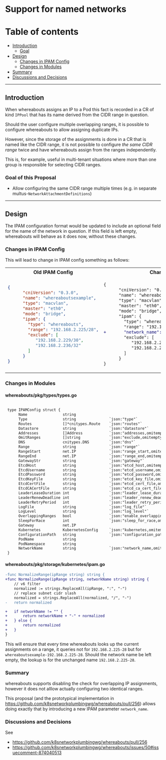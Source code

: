 # Support for named networks

# Table of contents

- [Introduction](#introduction)
  - [Goal](#goal-of-this-proposal)
- [Design](#design)
  - [Changes in IPAM Config](#changes-in-ipam-config)
  - [Changes in Modules](#changes-in-modules)
- [Summary](#summary)
- [Discussions and Decisions](#discussions-and-decisions)

<hr>

## Introduction

When whereabouts assigns an IP to a Pod this fact is recorded in a CR of kind `IPPool` that has its name derived from the CIDR range in question.

Should the user configure multiple overlapping ranges, it is possible to configure whereabouts to allow assigning duplicate IPs.

However, since the storage of the assignments is done in a CR that is named like the CIDR range, it is not possible to configure *the same CIDR range* twice and have whereabouts assign from the ranges independently.

This is, for example, useful in multi-tenant situations where more than one group is responsible for selecting CIDR ranges.

### Goal of this Proposal

- Allow configuring the same CIDR range multiple times (e.g. in separate multus-`NetworkAttachmentDefinitions`)

<hr>

## Design

The IPAM configuration format would be updated to include an optional field for the name of the network in question.
If this field is left empty, whereabouts will behave as it does now, without these changes.

### Changes in IPAM Config

This will lead to change in IPAM config something as follows:

<table>
<tr>
<th>Old IPAM Config</th>
<th>Changes</th>
<th>New IPAM Config</th>
</tr>
<tr>
<td>
  
```json
{
      "cniVersion": "0.3.0",
      "name": "whereaboutsexample",
      "type": "macvlan",
      "master": "eth0",
      "mode": "bridge",
      "ipam": {
        "type": "whereabouts",
        "range": "192.168.2.225/28",
        "exclude": [
           "192.168.2.229/30",
           "192.168.2.236/32"
        ]
      }
}
```
  
</td>
<td>

```diff
{
      "cniVersion": "0.3.0",
      "name": "whereaboutsexample",
      "type": "macvlan",
      "master": "eth0",
      "mode": "bridge",
      "ipam": {
        "type": "whereabouts",
        "range": "192.168.2.225/28",
+       "network_name": "whereaboutsexample",
        "exclude": [
           "192.168.2.229/30",
           "192.168.2.236/32"
        ]
      }
}
```

</td>
<td>

```json
{
      "cniVersion": "0.3.0",
      "name": "whereaboutsexample",
      "type": "macvlan",
      "master": "eth0",
      "mode": "bridge",
      "ipam": {
        "type": "whereabouts",
        "range": "192.168.2.225/28",
        "network_name": "whereaboutsexample",
        "exclude": [
           "192.168.2.229/30",
           "192.168.2.236/32"
        ]
      }
}
```

</td>
</tr>
</table>

### Changes in Modules

#### whereabouts/pkg/types/types.go

```diff

 type IPAMConfig struct {
      Name                string
      Type                string               `json:"type"`
      Routes              []*cnitypes.Route    `json:"routes"`
      Datastore           string               `json:"datastore"`
      Addresses           []Address            `json:"addresses,omitempty"`
      OmitRanges          []string             `json:"exclude,omitempty"`
      DNS                 cnitypes.DNS         `json:"dns"`
      Range               string               `json:"range"`
      RangeStart          net.IP               `json:"range_start,omitempty"`
      RangeEnd            net.IP               `json:"range_end,omitempty"`
      GatewayStr          string               `json:"gateway"`
      EtcdHost            string               `json:"etcd_host,omitempty"`
      EtcdUsername        string               `json:"etcd_username,omitempty"`
      EtcdPassword        string               `json:"etcd_password,omitempty"`
      EtcdKeyFile         string               `json:"etcd_key_file,omitempty"`
      EtcdCertFile        string               `json:"etcd_cert_file,omitempty"`
      EtcdCACertFile      string               `json:"etcd_ca_cert_file,omitempty"`
      LeaderLeaseDuration int                  `json:"leader_lease_duration,omitempty"`
      LeaderRenewDeadline int                  `json:"leader_renew_deadline,omitempty"`
      LeaderRetryPeriod   int                  `json:"leader_retry_period,omitempty"`
      LogFile             string               `json:"log_file"`
      LogLevel            string               `json:"log_level"`
      OverlappingRanges   bool                 `json:"enable_overlapping_ranges,omitempty"`
      SleepForRace        int                  `json:"sleep_for_race,omitempty"`
      Gateway             net.IP
      Kubernetes          KubernetesConfig     `json:"kubernetes,omitempty"`
      ConfigurationPath   string               `json:"configuration_path"`
      PodName             string
      PodNamespace        string
      NetworkName         string               `json:"network_name,omitempty"`
 }
```

#### whereabouts/pkg/storage/kubernetes/ipam.go

```diff
-func NormalizeRange(ipRange string) string {
+func NormalizeRange(ipRange string, networkName string) string {
    // v6 filter
    normalized := strings.ReplaceAll(ipRange, ":", "-")
    // replace subnet cidr slash
    normalized = strings.ReplaceAll(normalized, "/", "-")
-   return normalized

+   if networkName != "" {
+       return networkName + "-" + normalized
+   } else {
+       return normalized
+   }
}
```

This will ensure that every time whereabouts looks up the current assignments on a range, it queries not for `192.168.2.225-28` but for `whereaboutsexample-192.168.2.225-28`.
Should the network name be left empty, the lookup is for the unchanged name `192.168.2.225-28`.

### Summary

whereabouts supports disabling the check for overlapping IP assignments, however it does not alllow actually configuring two identical ranges.

This proposal (and the prototypical implementation in https://github.com/k8snetworkplumbingwg/whereabouts/pull/256) allows doing exactly that by introducing a new IPAM parameter `network_name`.

### Discussions and Decisions

See
- https://github.com/k8snetworkplumbingwg/whereabouts/pull/256
- https://github.com/k8snetworkplumbingwg/whereabouts/issues/50#issuecomment-874040513
